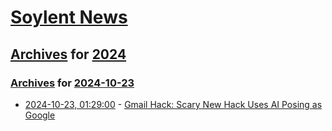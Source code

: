# [Soylent News](../../../README.md)

## [Archives](../../index.md) for [2024](../index.md)

### [Archives](../../index.md) for [2024-10-23](index.md)

* [2024-10-23, 01:29:00](https://soylentnews.org/article.pl?sid=24/10/22/0115205&from=rss) - [Gmail Hack: Scary New Hack Uses AI Posing as Google](https://soylentnews.org/article.pl?sid=24/10/22/0115205&from=rss)

